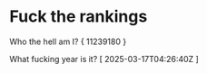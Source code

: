 # Fuck the rankings

Who the hell am I?
{ 11239180 }

What fucking year is it?
[ 2025-03-17T04:26:40Z ]
